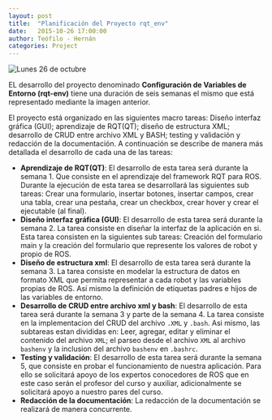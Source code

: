 ```yaml
---
layout: post
title:  "Planificación del Proyecto rqt_env"
date:   2015-10-26 17:00:00
author: Teófilo - Hernán
categories: Project
--- 
```


![Lunes 26 de octubre]({{site.baseurl}}/assets/planning.png) 

EL desarrollo del proyecto denominado <strong>Configuración de Variables de Entorno (rqt-env)</strong> tiene una duración de seis semanas el mismo que está representado mediante la imagen anterior.

El proyecto está organizado en las siguientes macro tareas: Diseño interfaz gráfica (GUI); aprendizaje de RQT(QT); diseño de estructura XML; desarrollo de CRUD entre archivo XML y BASH; testing y validación y redacción de la documentación. A continuación se describe de manera más detallada el desarrollo de cada una de las tareas:

* <strong>Aprendizaje de RQT(QT)</strong>: El desarrollo de esta tarea será durante la semana 1. Que consiste en el aprendizaje del framework RQT para ROS. Durante la ejecución de esta tarea se desarrollará las siguientes sub tareas: Crear una formulario, insertar botones, insertar campos, crear una tabla, crear una pestaña, crear un checkbox, crear hover y crear el ejecutable (al final).
* <strong>Diseño interfaz gráfica (GUI)</strong>: El desarrollo de esta tarea será durante la semana 2.  La tarea consiste en diseñar la interfaz de la aplicación en si.  Esta tarea consisten en la siguientes sub tareas: Creación del formulario main y la creación del formulario que represente los valores de robot y propio de ROS.
* <strong>Diseño de estructura xml</strong>: El desarrollo de esta tarea será durante la semana 3. La tarea consiste en modelar la estructura de datos en formato XML que permita representar a cada robot y las variables propias de ROS. Así mismo la definición de etiquetas padres e hijos de las variables de entorno. 
* <strong>Desarrollo de CRUD entre archivo xml y bash</strong>: El desarrollo de esta tarea será durante la semana 3 y parte de la semana 4. La tarea consiste en la implementacion del CRUD del archivo `.XML` y `.bash`.  Asi mismo, las subtareas estan divididas en: Leer, agregar, editar y eliminar el contenido del archivo `XML`;  el parseo desde el archivo `XML` al archivo `bashenv` y la inclusion del archivo `bashenv` en `.bashrc`.
* <strong>Testing y validación</strong>: El desarrollo de esta tarea será durante la semana 5, que consiste en probar el funcionamiento de nuestra aplicación. Para ello se solicitará apoyo de los expertos conocedores de ROS que en este caso serán el profesor del curso y auxiliar, adicionalmente se solicitará apoyo a nuestro pares del curso.
* <strong>Redacción de la documentación</strong>: La redacción de la documentación se realizará de manera concurrente.

